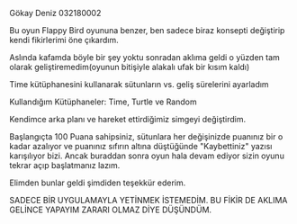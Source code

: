 Gökay Deniz 032180002

Bu oyun Flappy Bird oyununa benzer, ben sadece biraz konsepti değiştirip kendi fikirlerimi öne çıkardım.

Aslında kafamda böyle bir şey yoktu sonradan aklıma geldi o yüzden tam olarak geliştiremedim(oyunun bitişiyle alakalı ufak bir kısım kaldı)

Time kütüphanesini kullanarak sütunların vs. geliş sürelerini ayarladım 

Kullandığım Kütüphaneler: Time, Turtle ve Random

Kendimce arka planı ve hareket ettirdiğimiz simgeyi değiştirdim.

Başlangıçta 100 Puana sahipsiniz, sütunlara her değişinizde puanınız bir o kadar azalıyor ve puanınız sıfırın altına düştüğünde "Kaybettiniz" yazısı karışılıyor bizi. Ancak buraddan sonra oyun hala devam ediyor sizin oyunu tekrar açıp başlatmanız lazım.

Elimden bunlar geldi şimdiden teşekkür ederim.

SADECE BİR UYGULAMAYLA YETİNMEK İSTEMEDİM. BU FİKİR DE AKLIMA GELİNCE YAPAYIM ZARARI OLMAZ DİYE DÜŞÜNDÜM.


